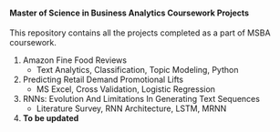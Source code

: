 #### Master of Science in Business Analytics Coursework Projects  
This repository contains all the projects completed as a part of MSBA coursework.

1.  Amazon Fine Food Reviews
    * Text Analytics, Classification, Topic Modeling, Python
2.  Predicting Retail Demand Promotional Lifts
    * MS Excel, Cross Validation, Logistic Regression
3.  RNNs: Evolution And Limitations In Generating Text Sequences
    * Literature Survey, RNN Architecture, LSTM, MRNN
4.  __To be updated__


